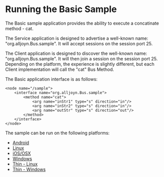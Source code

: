 # Running the Basic Sample

The Basic sample application provides the ability to execute a concatinate method - cat.

The Service application is designed to advertise a well-known name: "org.alljoyn.Bus.sample".
It will accept sessions on the session port 25.

The Client application is designed to discover the well-known name: "org.alljoyn.Bus.sample".
It will then join a session on the session port 25.  Depending on the platform, 
the experience is slightly different, but each Client implementation will call the "cat" Bus Method.

The Basic application interface is as follows:

```
<node name="/sample">
    <interface name="org.alljoyn.Bus.sample">
        <method name="cat">
            <arg name="inStr1" type="s" direction="in"/>
            <arg name="inStr2" type="s" direction="in"/>
            <arg name="outStr" type="s" direction="out"/>
        </method>
    </interface>
</node>
```

The sample can be run on the following platforms:
* [Android][android]
* [Linux][linux]
* [iOS/OSX][ios_osx]
* [Windows][windows]
* [Thin - Linux][thin_linux]
* [Thin - Windows][thin_windows]

[android]: /develop/run-sample-apps/basic/android
[linux]: /develop/run-sample-apps/basic/linux
[ios_osx]: /develop/run-sample-apps/basic/ios_osx
[windows]: /develop/run-sample-apps/basic/windows
[thin_linux]: /develop/run-sample-apps/basic/thin_linux
[thin_windows]: /develop/run-sample-apps/basic/thin_windows